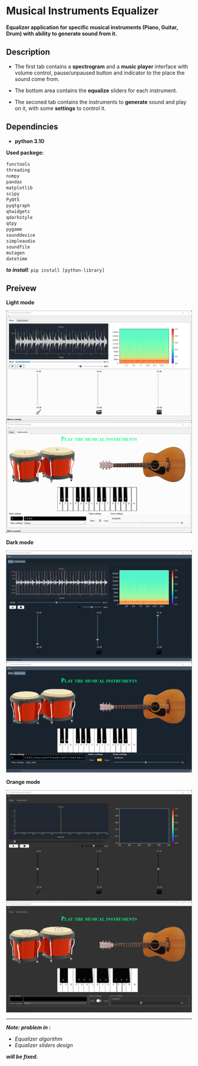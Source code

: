 # Musical Instruments Equalizer

**Equalizer application for specific musical instruments (Piano, Guitar, Drum) with ability to generate sound from it.**

## Description

- The first tab contains a **spectrogram** and a **music player** interface with volume control, pause/unpaused button and indicator to the place the sound come from.

- The bottom area contains the **equalize** sliders for each instrument.

- The seconed tab contains the instruments to **generate** sound and play on it, with some **settings** to control it.

## Dependincies

- **python 3.10**

**Used packege:**

```
functools
threading
numpy
pandas
matplotlib
scipy
PyQt5
pyqtgraph
qtwidgets
qdarkstyle
qtpy
pygame
sounddevice
simpleaudio
soundfile
mutagen
datetime
```

***to install***: `pip install [python-library]`

## Preivew

**Light mode**

![Main window - light](docs/mainWindowLight.png)
![Instruments window - light](docs/instrumentsWindowLight.png)

**Dark mode**

![Main window - dark](docs/mainWindowDark.png)
![Instruments window - dark](docs/instrumentsWindowDark.png)

**Orange mode**

![Main window - orange](docs/mainWindowOrange.png)
![Instruments window - dark](docs/instrumentsWindowOrange.png)

---

***Note: problem in :***

- *Equalizer algorithm*
- *Equalizer sliders design*

***will be fixed.***
